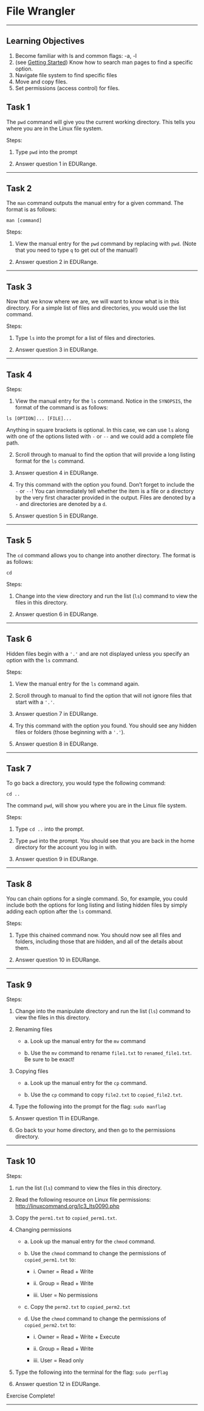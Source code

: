 # File Wrangler

---

## Learning Objectives
1. Become familiar with ls and common flags: -a, -l
2. (see [Getting Started](https://github.com/edurange/edurange-flask/blob/master/edurange_refactored/templates/tutorials/Getting_Started/Getting_Started.md
)) Know how to search man pages to find a specific option.
3. Navigate file system to find specific files
4. Move and copy files.
5. Set permissions (access control) for files.

## Task 1

The `pwd` command will give you the current working directory. This tells you where you are in the Linux file system.

Steps:

1. Type `pwd` into the prompt

2. Answer question 1 in EDURange.

---

## Task 2

The `man` command outputs the manual entry for a given command. The format is as follows:

`man [command]`

Steps:

1. View the manual entry for the `pwd` command by replacing with `pwd`. (Note that you need to type `q` to get out of the manual!)

2. Answer question 2 in EDURange.

---

## Task 3

Now that we know where we are, we will want to know what is in this directory. For a simple list of files and directories, you would use the list command.

Steps:

1. Type `ls` into the prompt for a list of files and directories.

2. Answer question 3 in EDURange.

---

## Task 4

Steps:

1. View the manual entry for the `ls` command. Notice in the `SYNOPSIS`, the format of the command is as follows:

`ls [OPTION]... [FILE]...`

Anything in square brackets is optional. In this case, we can use `ls` along with one of the options listed with `-` or `--` and we could add a complete file path.

2. Scroll through to manual to find the option that will provide a long listing format for the `ls` command.

3. Answer question 4 in EDURange.

4. Try this command with the option you found. Don’t forget to include the `-` or `--`! You can immediately tell whether the item is a file or a directory by the very first character provided in the output. Files are denoted by a `-` and directories are denoted by a `d`.

5. Answer question 5 in EDURange.

---

## Task 5

The `cd` command allows you to change into another directory. The format is as follows:

`cd`

Steps:

1. Change into the view directory and run the list (`ls`) command to view the files in this directory.

2. Answer question 6 in EDURange.

---

## Task 6

Hidden files begin with a `'.'` and are not displayed unless you specify an option with the `ls` command.

Steps:

1. View the manual entry for the `ls` command again.

2. Scroll through to manual to find the option that will not ignore files that start with a `'.'`.

3. Answer question 7 in EDURange.

4. Try this command with the option you found. You should see any hidden files or folders (those beginning with a `'.'`).

5. Answer question 8 in EDURange.

---

## Task 7

To go back a directory, you would type the following command:

`cd ..`

The command `pwd`, will show you where you are in the Linux file system.

Steps:

1. Type `cd ..` into the prompt.

2. Type `pwd` into the prompt. You should see that you are back in the home directory for the account you log in with.

3. Answer question 9 in EDURange.

---

## Task 8

You can chain options for a single command. So, for example, you could include both the options for long listing and listing hidden files by simply adding each option after the `ls` command.

Steps:

1. Type this chained command now. You should now see all files and folders, including those that are hidden, and all of the details about them.

2. Answer question 10 in EDURange.

---

## Task 9

Steps:

1. Change into the manipulate directory and run the list (`ls`) command to view the files in this directory.

2. Renaming files

	- a. Look up the manual entry for the `mv` command

	- b. Use the `mv` command to rename `file1.txt` to `renamed_file1.txt`. Be sure to be exact!

3. Copying files

	- a. Look up the manual entry for the `cp` command.

	- b. Use the `cp` command to copy `file2.txt` to `copied_file2.txt`.

4. Type the following into the prompt for the flag: `sudo manflag`

5. Answer question 11 in EDURange.

6. Go back to your home directory, and then go to the permissions directory.

---

## Task 10

Steps:

1. run the list (`ls`) command to view the files in this directory.

2. Read the following resource on Linux file permissions: http://linuxcommand.org/lc3_lts0090.php

3. Copy the `perm1.txt` to `copied_perm1.txt`.

4. Changing permissions

	- a. Look up the manual entry for the `chmod` command.

	- b. Use the `chmod` command to change the permissions of `copied_perm1.txt` to:

		- i. Owner = Read + Write

		- ii. Group = Read + Write

		- iii. User = No permissions

	- c. Copy the `perm2.txt` to `copied_perm2.txt`

	- d. Use the `chmod` command to change the permissions of `copied_perm2.txt` to:

		- i. Owner = Read + Write + Execute

		- ii. Group = Read + Write

		- iii. User = Read only

5. Type the following into the terminal for the flag: `sudo perflag`

6. Answer question 12 in EDURange.

Exercise Complete!

---
